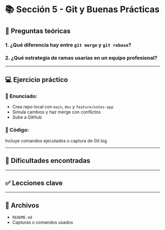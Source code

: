 # 📚 Sección 5 - Git y Buenas Prácticas

## 🧠 Preguntas teóricas

### 1. ¿Qué diferencia hay entre `git merge` y `git rebase`?

### 2. ¿Qué estrategia de ramas usarías en un equipo profesional?

---

## 💻 Ejercicio práctico

### 🔹 Enunciado:
- Crea repo local con `main`, `dev` y `feature/notes-app`
- Simula cambios y haz merge con conflictos
- Sube a GitHub

### 🔹 Código:
Incluye comandos ejecutados o captura de Git log

---

## 🧩 Dificultades encontradas

---

## ✅ Lecciones clave

---

## 📁 Archivos
- `README.md`
- Capturas o comandos usados

